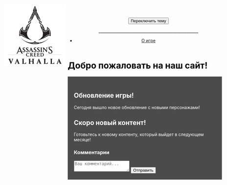 
<html lang="ru">
<head>
    <meta charset="UTF-8">
    <meta name="viewport" content="width=device-width, initial-scale=1.0">
    <link rel="stylesheet" href="style.css">
    <title>Главная страница</title>
    <style>
        body {
            background-image: url('images/background.jpg');
            background-size: cover;
            background-position: center;
            background-attachment: fixed;
            transition: background-color 0.5s;
            color: black;
        }
        .logo {
            width: 200px;
            position: absolute;
            top: 20px;
            left: 20px;
            opacity: 0;
            transform: scale(0.5);
            animation: fadeIn 1s ease-in-out forwards;
        }
        @keyframes fadeIn {
            from {
                opacity: 0;
                transform: scale(0.5);
            }
            to {
                opacity: 1;
                transform: scale(1);
            }
        }
        @media (max-width: 768px) {
            .logo {
                width: 150px;
                top: 10px;
                left: 10px;
            }
        }
        .news {
            padding: 20px;
            background: rgba(0, 0, 0, 0.7);
            color: white;
        }
        .dark-theme {
            background-color: #121212;
            color: white;
        }
        .modal {
            display: none;
            position: fixed;
            z-index: 1;
            left: 0;
            top: 0;
            width: 100%;
            height: 100%;
            overflow: auto;
            background-color: rgb(0,0,0);
            background-color: rgba(0,0,0,0.4);
            padding-top: 60px;
        }
        .modal-content {
            background-color: #fefefe;
            margin: 5% auto;
            padding: 20px;
            border: 1px solid #888;
            width: 80%;
        }
        .close {
            color: #aaa;
            float: right;
            font-size: 28px;
            font-weight: bold;
        }
        .close:hover,
        .close:focus {
            color: black;
            text-decoration: none;
            cursor: pointer;
        }
        .comments {
            margin-top: 20px;
        }
        #comments-list p {
            margin: 5px 0;
            padding: 10px;
            background: rgba(255, 255, 255, 0.2);
            border-radius: 5px;
        }
    </style>
</head>
<body>
    <header>
        <img src="7huhhhhhhhhhhhhhhhhhhhhhhhhhhhh.jpg" alt="Логотип сайта" class="logo" loading="lazy" id="logo">
        <nav>
            <ul>
                <button id="toggle-theme">Переключить тему</button>
                <p>___________________________________________________</p>
                <li><a href="2part.html">О игре</a></li>
            </ul>
        </nav>
    </header>
    <main>
        <h1>Добро пожаловать на наш сайт!</h1>
    </main>
    <div id="modal" class="modal">
        <div class="modal-content">
            <span class="close">&times;</span>
            <p>Вы кликнули на логотип!</p>
        </div>
    </div>
    <section class="news">
        <article>
            <h2>Обновление игры!</h2>
            <p>Сегодня вышло новое обновление с новыми персонажами!</p>
        </article>
        <article>
            <h2>Скоро новый контент!</h2>
            <p>Готовьтесь к новому контенту, который выйдет в следующем месяце!</p>
        </article>
        <section class="comments">
            <h3>Комментарии</h3>
            <form id="comment-form">
                <textarea id="comment" placeholder="Ваш комментарий..." required></textarea>
                <button type="submit">Отправить</button>
            </form>
            <div id="comments-list"></div>
        </section>
    </section>
    <script>
        // Переключение темного и светлого режима
        const toggleButton = document.getElementById('toggle-theme');
                toggleButton.addEventListener('click', () => {
            document.body.classList.toggle('dark-theme');
        });
        // Модальное окно при клике на логотип
        const logo = document.getElementById('logo');
        const modal = document.getElementById('modal');
        const closeModal = document.getElementsByClassName('close')[0];
        logo.addEventListener('click', () => {
            modal.style.display = 'block';
        });
        closeModal.onclick = function() {
            modal.style.display = 'none';
        }
        window.onclick = function(event) {
            if (event.target == modal) {
                modal.style.display = 'none';
            }
        }
        // Обработка комментариев
        const commentForm = document.getElementById('comment-form');
        const commentsList = document.getElementById('comments-list');
        if (commentForm) {
            commentForm.addEventListener('submit', function(event) {
                event.preventDefault(); // Предотвращаем перезагрузку страницы
                const commentText = document.getElementById('comment').value; // Получаем текст комментария
                const newComment = document.createElement('p'); // Создаем новый элемент для комментария
                newComment.textContent = commentText; // Добавляем текст комментария
                commentsList.appendChild(newComment); // Добавляем комментарий в список
                commentForm.reset(); // Очищаем форму
            });
        }
    </script>
</body>
</html>

       
